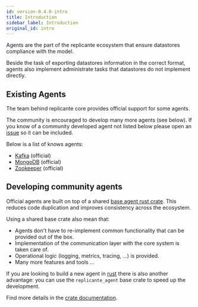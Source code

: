 ```yaml
---
id: version-0.4.0-intro
title: Introduction
sidebar_label: Introduction
original_id: intro
---
```


Agents are the part of the replicante ecosystem that ensure datastores compliance with the model.

Beside the task of exporting datastores information in the correct format,
agents also implement administrate tasks that datastores do not implement directly.


## Existing Agents
The team behind replicante core provides official support for some agents.

The community is encouraged to develop many more agents (see below).
If you know of a community developed agent not listed below please open an
[issue](https://github.com/replicante-io/agents/issues/new) so it can be included.

Below is a list of knows agents:

  * [Kafka](agents-kafka.md) (official)
  * [MongoDB](agents-mongodb.md) (official)
  * [Zookeeper](agents-zookeeper.md) (official)


## Developing community agents
Official agents are built on top of a shared
[base agent rust crate](https://github.com/replicante-io/agents/tree/master/base).
This reduces code duplication and improves consistency across the ecosystem.

Using a shared base crate also mean that:

  * Agents don't have to re-implement common functionality that can be provided out of the box.
  * Implementation of the communication layer with the core system is taken care of.
  * Operational logic (logging, metrics, tracing, ...) is provided.
  * Many more features and tools ...

If you are looking to build a new agent in [rust](https://www.rust-lang.org/) there is also
another advantage: you can use the `replicante_agent` base crate to speed up the development.

Find more details in the [crate documentation](https://docs.rs/replicante_agent).
